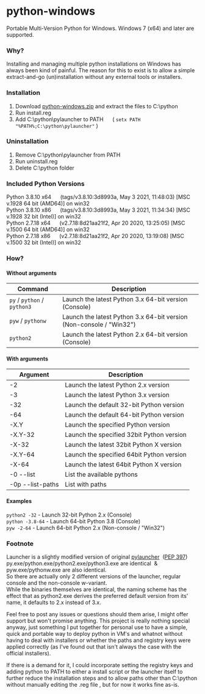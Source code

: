 # python-windows
Portable Multi-Version Python for Windows. Windows 7 (x64) and later are supported.

### Why?
Installing and managing multiple python installations on Windows has always been kind of painful. The reason for this to exist is to allow a simple extract-and-go (un)installation without any external tools or installers.

### Installation
1. Download [python-windows.zip](https://github.com/anzz1/python-windows/archive/refs/heads/master.zip) and extract the files to C:\python
2. Run install.reg 
3. Add C:\python\pylauncher to PATH &nbsp;&nbsp;&nbsp;&nbsp; ( `setx PATH "%PATH%;C:\python\pylauncher"` )

### Uninstallation
1. Remove C:\python\pylauncher from PATH
2. Run uninstall.reg
3. Delete C:\python folder

### Included Python Versions
Python 3.8.10 x64 &nbsp;&nbsp;&nbsp;&nbsp; (tags/v3.8.10:3d8993a, May  3 2021, 11:48:03) \[MSC v.1928 64 bit (AMD64)\] on win32  
Python 3.8.10 x86 &nbsp;&nbsp;&nbsp;&nbsp; (tags/v3.8.10:3d8993a, May  3 2021, 11:34:34) \[MSC v.1928 32 bit (Intel)\] on win32  
Python 2.7.18 x64 &nbsp;&nbsp;&nbsp;&nbsp; (v2.7.18:8d21aa21f2, Apr 20 2020, 13:25:05) \[MSC v.1500 64 bit (AMD64)\] on win32  
Python 2.7.18 x86 &nbsp;&nbsp;&nbsp;&nbsp; (v2.7.18:8d21aa21f2, Apr 20 2020, 13:19:08) \[MSC v.1500 32 bit (Intel)\] on win32  

### How?
#### Without arguments
| Command | Description |
| --- | --- |
| `py` / `python` / `python3` | Launch the latest Python 3.x 64-bit version (Console) |
| `pyw` / `pythonw`  | Launch the latest Python 3.x 64-bit version (Non-console / "Win32") |
| `python2`  | Launch the latest Python 2.x 64-bit version (Console) |

#### With arguments
| Argument | Description |
| --- | --- |
-2     | Launch the latest Python 2.x version |
-3     | Launch the latest Python 3.x version |
-32   | Launch the default 32-bit Python version |
-64 | Launch the default 64-bit Python version |
-X.Y   | Launch the specified Python version |
-X.Y-32 | Launch the specified 32bit Python version |
-X-32  | Launch the latest 32bit Python X version |
-X.Y-64 | Launch the specified 64bit Python version |
-X-64  | Launch the latest 64bit Python X version |
-0  --list       | List the available pythons |
-0p --list-paths | List with paths |

#### Examples
`python2 -32` - Launch 32-bit Python 2.x (Console)  
`python -3.8-64` - Launch 64-bit Python 3.8 (Console)  
`pyw -2-64` - Launch 64-bit Python 2.x (Non-console / "Win32")  

### Footnote
Launcher is a slightly modified version of original [pylauncher](https://github.com/python/cpython/blob/main/PC/launcher.c) &nbsp;([PEP 397](https://peps.python.org/pep-0397/))  
py.exe/python.exe/python2.exe/python3.exe are identical &nbsp;&&nbsp; pyw.exe/pythonw.exe are also identical.  
So there are actually only 2 different versions of the launcher, regular console and the non-console w-variant.  
While the binaries themselves are identical, the naming scheme has the effect that as python2.exe derives the preferred default version from its' name, it defaults to 2.x instead of 3.x.

Feel free to post any issues or questions should them arise, I might offer support but won't promise anything. This project is really nothing special anyway, just something I put together for personal use to have a simple, quick and portable way to deploy python in VM's and whatnot without having to deal with installers or whether the paths and registry keys were applied correctly (as I've found out that isn't always the case with the official installers).
  
If there is a demand for it, I could incorporate setting the registry keys and adding python to PATH to either a install script or the launcher itself to further reduce the installation steps and to allow paths other than C:\python without manually editing the .reg file , but for now it works fine as-is.
